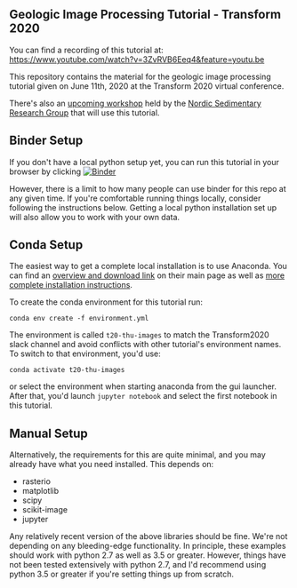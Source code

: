Geologic Image Processing Tutorial - Transform 2020
--------------------------------------------------

You can find a recording of this tutorial at: https://www.youtube.com/watch?v=3ZvRVB6Eeq4&feature=youtu.be

This repository contains the material for the geologic image processing
tutorial given on June 11th, 2020 at the Transform 2020 virtual
conference.  

There's also an [upcoming workshop](https://www.nordicsrg.com/events) held by
the [Nordic Sedimentary Research Group](https://www.nordicsrg.com/) that will
use this tutorial.

Binder Setup
------------

If you don't have a local python setup yet, you can run this tutorial in your
browser by clicking
[![Binder](https://mybinder.org/badge_logo.svg)](https://mybinder.org/v2/gh/joferkington/geo_image_processing_tutorial/master?filepath=01%20-%20Introduction.ipynb)

However, there is a limit to how many people can use binder for this repo at
any given time.  If you're comfortable running things locally, consider
following the instructions below. Getting a local python installation set up
will also allow you to work with your own data.

Conda Setup
-----------

The easiest way to get a complete local installation is to use Anaconda.  You
can find an [overview and download
link](https://www.anaconda.com/products/individual) on their main page as well
as [more complete installation
instructions](https://docs.anaconda.com/anaconda/install/).

To create the conda environment for this tutorial run:

```
conda env create -f environment.yml
```

The environment is called `t20-thu-images` to match the Transform2020 slack
channel and avoid conflicts with other tutorial's environment names. To switch
to that environment, you'd use:

```
conda activate t20-thu-images
```

or select the environment when starting anaconda from the gui launcher.  After
that, you'd launch `jupyter notebook` and select the first notebook in this
tutorial.

Manual Setup
------------

Alternatively, the requirements for this are quite minimal, and you may already
have what you need installed. This depends on:

  * rasterio
  * matplotlib
  * scipy
  * scikit-image
  * jupyter

Any relatively recent version of the above libraries should be fine. We're not
depending on any bleeding-edge functionality. In principle, these examples
should work with python 2.7 as well as 3.5 or greater.  However, things have
not been tested extensively with python 2.7, and I'd recommend using python 3.5
or greater if you're setting things up from scratch.


